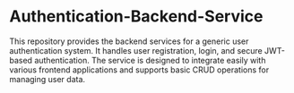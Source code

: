 # Authentication-Backend-Service
This repository provides the backend services for a generic user authentication system. It handles user registration, login, and secure JWT-based authentication. The service is designed to integrate easily with various frontend applications and supports basic CRUD operations for managing user data.
